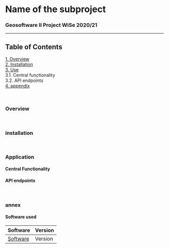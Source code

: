 # Name of the subproject
### Geosoftware II Project WiSe 2020/21
---

## Table of Contents
[1. Overview](#overview) \
[2. Installation](#install) \
[3. Use](#use) \
  3.1. Central functionality \
  3.2. API endpoints \
[4. appendix](#annex)

\
<a name="overview"><h3>Overview</h3></a>

\
<a name="install"><h3>installation</h3></a>

\
<a name="use"><h3>Application</h3></a>

#### Central Functionality

#### API endpoints

\
<a name="annex"><h3>annex</h3></a>

#### Software used

Software | Version
------ | ------
[Software]() | Version

